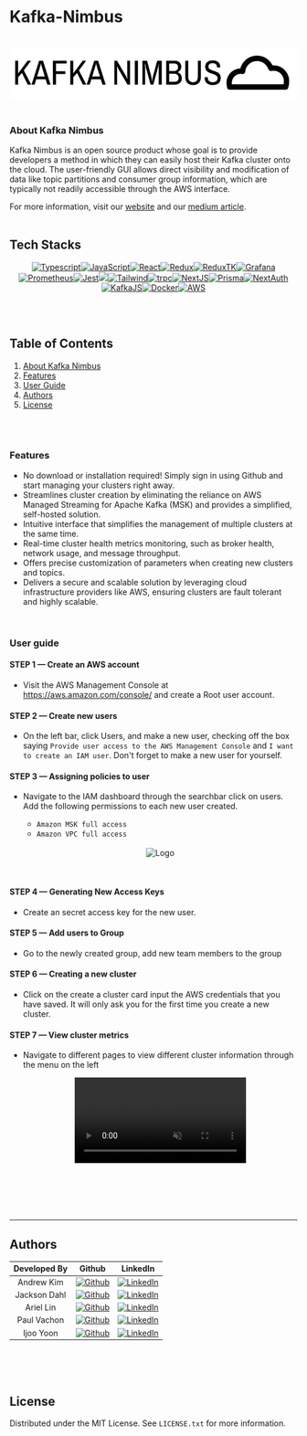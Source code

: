 # Kafka-Nimbus

<a name="readme-top"></a>

<br />
  <div align="center">
    <img src="./public/logo-black.png" alt="Logo" width="fit" height="auto">
  </div>
<br />

### About Kafka Nimbus


Kafka Nimbus is an open source product whose goal is to provide developers a method in which they can easily host their Kafka cluster onto the cloud. The user-friendly GUI allows direct visibility and modification of data like topic partitions and consumer group information, which are typically not readily accessible through the AWS interface.


For more information, visit our [website](https://kafka-nimbus.vercel.app/) and our [medium article](https://medium.com/@ijooyoon/kafkanimbus-a-simpler-way-to-deploy-your-kafka-clusters-dab567609651).
<br />
<br />

## Tech Stacks

<div align="center" width="100%">
            
[![Typescript][TS.js]][TS-url][![JavaScript][JavaScript]][JavaScript-url][![React][React.js]][React-url][![Redux][Redux]][Redux-url][![ReduxTK][ReduxTK]][ReduxTK-url][![Grafana][Grafana]][Grafana-url][![Prometheus][Prometheus]][Prometheus-url][![Jest][Jest]][Jest-url][![][Git]][Git-url][![Tailwind][Tailwind]][Tailwind-url][![trpc][tRPC]](https://trpc.io/)[![NextJS][NextJs]](NextJS-url)[![Prisma][Prisma]][Prisma-url][![NextAuth][NextAuth]][NextAuth-url][![KafkaJS][KafkaJS]][KafkaJS-url][![Docker][Docker]][Docker-url][![AWS][AWS]][AWS-url]

</div>


<br />
<br />

## Table of Contents

  <ol>
    <li>
    <a href="#about-kafka-nimbus">About Kafka Nimbus</a></li>
    <li><a href="#features">Features</a></li>
    <li><a href="#user-guide">User Guide </a></li>
    <li><a href="#authors">Authors</a></li>
    <li><a href="#license">License</a></li>
  </ol>

<br />

<br />


### Features

- No download or installation required! Simply sign in using Github and start managing your clusters right away.
- Streamlines cluster creation by eliminating the reliance on AWS Managed Streaming for Apache Kafka (MSK) and provides a simplified, self-hosted solution.
- Intuitive interface that simplifies the management of multiple clusters at the same time.
- Real-time cluster health metrics monitoring, such as broker health, network usage, and message throughput.
- Offers precise customization of parameters when creating new clusters and topics.
- Delivers a secure and scalable solution by leveraging cloud infrastructure providers like AWS, ensuring clusters are fault tolerant and highly scalable.

<br />

### User guide


#### STEP 1 — Create an AWS account

- Visit the AWS Management Console at https://aws.amazon.com/console/ and create a Root user account.


#### STEP 2 — Create new users

- On the left bar, click Users, and make a new user, checking off the box saying `Provide user access to the AWS Management Console` and `I want to create an IAM user`. Don't forget to make a new user for yourself.

#### STEP 3 — Assigning policies to user

- Navigate to the IAM dashboard through the searchbar click on users. Add the following permissions to each new user created.
    - `Amazon MSK full access`
    - `Amazon VPC full access` 

    <br />
  <div align="center">
    <img src="https://res.cloudinary.com/dpqdqryvo/image/upload/v1686340287/Permissions_kb8p2j.png" alt="Logo">
  </div>
<br />

#### STEP 4 — Generating New Access Keys

- Create an secret access key for the new user.


#### STEP 5 — Add users to Group

- Go to the newly created group, add new team members to the group


#### STEP 6 — Creating a new cluster

- Click on the create a cluster card input the AWS credentials that you have saved. It will only ask you for the first time you create a new cluster.


#### STEP 7 — View cluster metrics

- Navigate to different pages to view different cluster information through the menu on the left

  <div align="center">
      <video
        autoPlay
        playsInline
        muted
        loop
        src="https://res.cloudinary.com/dpqdqryvo/video/upload/v1686340611/ViewingData_we9gqj.mp4"
      </video>
  </div>

<br />





<br />
<br />
<br />

______________________________________________________

## Authors

| Developed By |                                                                     Github                                                                      |                                                                   LinkedIn                                                                    |
| :----------: | :---------------------------------------------------------------------------------------------------------------------------------------------: | :-------------------------------------------------------------------------------------------------------------------------------------------: |
|  Andrew Kim  |    [![Github](https://img.shields.io/badge/github-%23121011.svg?style=for-the-badge&logo=github&logoColor=white)](https://github.com/Akim97)    | [![LinkedIn](https://img.shields.io/badge/LinkedIn-%230077B5.svg?logo=linkedin&logoColor=white)](https://www.linkedin.com/in/andrew-kim1520/) |
| Jackson Dahl | [![Github](https://img.shields.io/badge/github-%23121011.svg?style=for-the-badge&logo=github&logoColor=white)](https://github.com/JacksonDahl2) |  [![LinkedIn](https://img.shields.io/badge/LinkedIn-%230077B5.svg?logo=linkedin&logoColor=white)](https://www.linkedin.com/in/jackson-dahl/)  |
|  Ariel Lin   |  [![Github](https://img.shields.io/badge/github-%23121011.svg?style=for-the-badge&logo=github&logoColor=white)](https://github.com/ariellinn)   |   [![LinkedIn](https://img.shields.io/badge/LinkedIn-%230077B5.svg?logo=linkedin&logoColor=white)](https://www.linkedin.com/in/ariellinn/)    |
| Paul Vachon  |  [![Github](https://img.shields.io/badge/github-%23121011.svg?style=for-the-badge&logo=github&logoColor=white)](https://github.com/paulrvach)   |  [![LinkedIn](https://img.shields.io/badge/LinkedIn-%230077B5.svg?logo=linkedin&logoColor=white)](https://www.linkedin.com/in/paul-vachon/)   |
|  Ijoo Yoon   |   [![Github](https://img.shields.io/badge/github-%23121011.svg?style=for-the-badge&logo=github&logoColor=white)](https://github.com/ijoo123)    |    [![LinkedIn](https://img.shields.io/badge/LinkedIn-%230077B5.svg?logo=linkedin&logoColor=white)](https://www.linkedin.com/in/ijooyoon/)    |


<br />
<br />
<br />

## License

Distributed under the MIT License. See `LICENSE.txt` for more information.



[React.js]: https://img.shields.io/badge/react-%2320232a.svg?style=for-the-badge&logo=react&logoColor=%2361DAFB
[React-url]: https://reactjs.org/
[TS.js]: https://img.shields.io/badge/typescript-%23007ACC.svg?style=for-the-badge&logo=typescript&logoColor=white
[TS-url]: https://www.typescriptlang.org/
[Grafana]: https://img.shields.io/badge/grafana-%23F46800.svg?style=for-the-badge&logo=grafana&logoColor=white
[Grafana-url]: https://grafana.com/
[Prometheus]: https://img.shields.io/badge/Prometheus-E6522C?style=for-the-badge&logo=Prometheus&logoColor=white
[Prometheus-url]: https://prometheus.io/
[JavaScript]: https://img.shields.io/badge/javascript-%23323330.svg?style=for-the-badge&logo=javascript&logoColor=%23F7DF1E
[JavaScript-url]: https://www.javascript.com/
[Redux]: https://img.shields.io/badge/redux-%23593d88.svg?style=for-the-badge&logo=redux&logoColor=white
[Redux-url]: https://redux.js.org/
[ReduxTK]: https://img.shields.io/badge/Redux_Toolkit-%23593d88.svg?style=for-the-badge&logo=redux&logoColor=white
[ReduxTK-url]: https://redux-toolkit.js.org/
[Jest]: https://img.shields.io/badge/-jest-%23C21325?style=for-the-badge&logo=jest&logoColor=white
[Jest-url]: https://jestjs.io/
[Docker]: https://img.shields.io/badge/docker-%230db7ed.svg?style=for-the-badge&logo=docker&logoColor=white
[Docker-url]: https://www.docker.com/
[Git]: https://img.shields.io/badge/git-%23F05033.svg?style=for-the-badge&logo=git&logoColor=white
[Git-url]: https://git-scm.com/
[tRPC]: https://img.shields.io/badge/trpc-%235755D9.svg?style=for-the-badge&logo=data:image/svg+xml;base64,PHN2ZyB3aWR0aD0iMTAiIGhlaWdodD0iMTAiIHZpZXdCb3g9IjAgMCAxMCAxMCIgdmlld0JveDdyYXBwZXI9IjAiIHZlcnNpb249IjEuMSIgeG1sbnM9Imh0dHA6Ly93d3cudzMub3JnLzIwMDAvc3ZnIj4gPHBhdGggZD0iTTEuNzg0MzUgNWMtMi4wNzY3NC02Ljg3ODg3LTYuODc4ODgtMTAuNTEzLTExLjQ0NTMtMTAuNTEzUzExLjQ0NTMgMCAxLjc4NDM1IDAgOWMtMy42NzE3MiAwLTcuMDg0NTcgMy41OTcyNS03LjA4NDU3LTIuMTA1ODMtMi4xMDU4My0zLjg2NzU0IDAtNy4wODY1MSAzLjU5NzI1LTcuMDg1NzYgMi4wNTg0My0yLjEwNTgzIDMuODY3NTQtNy4wODU3NCA3LjA4NTc1LTcuMDg1NzRoMy4yNzczMSIgZmlsbD0ibm9uZSIvPjwvc3ZnPgo=
[tRPC-url]: https://www.w3schools.com/css/
[Tailwind]: https://img.shields.io/badge/Tailwind-%231DA1F2.svg?style=for-the-badge&logo=tailwind-css&logoColor=white
[Tailwind-url]: https://tailwindcss.com/
[NextJS]: https://img.shields.io/badge/next.js-000000?style=for-the-badge&logo=nextdotjs&logoColor=white
[NextJS-url]: https://nextjs.org/
[Prisma]: https://img.shields.io/badge/Prisma-%233b3e44?style=for-the-badge&logo=prisma&logoColor=white
[Prisma-url]: https://www.prisma.io/
[NextAuth]: https://img.shields.io/badge/NextAuth-%23F05033.svg?style=for-the-badge&logo=nextdotjs&logoColor=white
[NextAuth-url]: https://next-auth.js.org/
[KafkaJS]: https://img.shields.io/badge/KafkaJS-%2316AB39.svg?style=for-the-badge&logo=kafkajs&logoColor=white
[KafkaJS-url]: https://kafka.js.org/
[AWS]: https://img.shields.io/badge/AWS-%231E73BE.svg?style=for-the-badge&logo=amazon-aws&logoColor=white:
[AWS-url]: https://aws.amazon.com/
